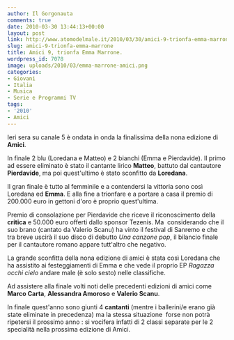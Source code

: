 ```yaml
---
author: Il Gorgonauta
comments: true
date: 2010-03-30 13:44:13+00:00
layout: post
link: http://www.atomodelmale.it/2010/03/30/amici-9-trionfa-emma-marrone/
slug: amici-9-trionfa-emma-marrone
title: Amici 9, trionfa Emma Marrone.
wordpress_id: 7078
image: uploads/2010/03/emma-marrone-amici.png
categories:
- Giovani
- Italia
- Musica
- Serie e Programmi TV
tags:
- '2010'
- Amici
---
```



Ieri sera su canale 5 è ondata in onda la finalissima della nona edizione di **Amici**.

In finale 2 blu (Loredana e Matteo) e 2 bianchi (Emma e Pierdavide). Il primo ad essere eliminato è stato il cantante lirico **Matteo**, battuto dal cantautore **Pierdavide**, ma poi quest'ultimo è stato sconfitto da **Loredana**.

Il gran finale è tutto al femminile e a contendersi la vittoria sono così Loredana ed **Emma**. E alla fine a trionfare e a portare a casa il premio di 200.000 euro in gettoni d'oro è proprio quest'ultima.

Premio di consolazione per Pierdavide che riceve il riconoscimento della **critica** e 50.000 euro offerti dallo sponsor Tezenis. Ma  considerando che il suo brano (cantato da Valerio Scanu) ha vinto il festival di Sanremo e che tra breve uscirà il suo disco di debutto _Una canzone pop_, il bilancio finale per il cantautore romano appare tutt'altro che negativo.

La grande sconfitta della nona edizione di amici è stata così Loredana che ha assistito ai festeggiamenti di Emma e che vede il proprio EP _Ragazza occhi cielo_ andare male (è solo sesto) nelle classifiche.

Ad assistere alla finale volti noti delle precedenti edizioni di amici come **Marco Carta**, **Alessandra Amoroso** e **Valerio Scanu**.

In finale quest'anno sono giunti 4 **cantanti** (mentre i ballerini/e erano già state eliminate in precedenza) ma la stessa situazione  forse non potrà ripetersi il prossimo anno : si vocifera infatti di 2 classi separate per le 2 specialità nella prossima edizione di Amici.
